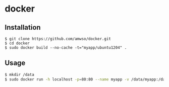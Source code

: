 docker
======



## Installation

```
$ git clone https://github.com/amwso/docker.git
$ cd docker
$ sudo docker build --no-cache -t="myapp/ubuntu1204" .
```

## Usage


```bash
$ mkdir /data
$ sudo docker run -h localhost -p=80:80 --name myapp -v /data/myapp:/data -d -t -i myapp/ubuntu1204 /bin/bash /root/sbin/init.sh
```

